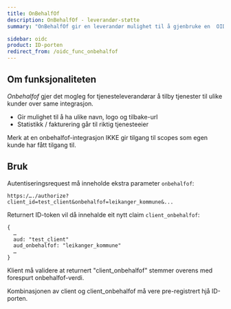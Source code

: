 ```yaml
---
title: OnBehalfOf
description: OnBehalfOf - leverandør-støtte
summary: "OnBehalfOf gir en leverandør mulighet til å gjenbruke en  OIDC-integrasjon på vegne av mange kunder."

sidebar: oidc
product: ID-porten
redirect_from: /oidc_func_onbehalfof
---
```


## Om funksjonaliteten

*Onbehalfof* gjer det mogleg for tjenesteleverandørar å tilby tjenester til ulike kunder over same integrasjon.

* Gir mulighet til å ha ulike navn, logo og tilbake-url
* Statistikk / fakturering går til riktig tjenesteeier

Merk at en onbehalfof-integrasjon IKKE gir tilgang til scopes som egen kunde har fått tilgang til.

## Bruk

Autentiseringsrequest må inneholde ekstra parameter ```onbehalfof```:

```
https:/…./authorize?client_id=test_client&onbehalfof=leikanger_kommune&...
```

Returnert ID-token vil då innehalde eit nytt claim ```client_onbehalfof```:

```
{
  …
  aud: "test_client"
  aud_onbehalfof: "leikanger_kommune"
  …
}
```

Klient må validere at returnert "client_onbehalfof" stemmer overens med forespurt onbehalfof-verdi.

Kombinasjonen av client og client_onbehalfof må vere pre-registrert hjå ID-porten.
